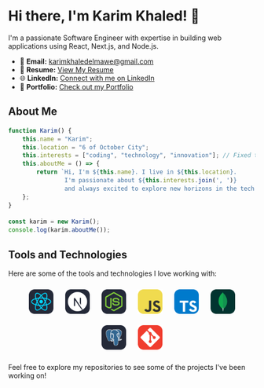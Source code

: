 # Hi there, I'm Karim Khaled! 👋

I'm a passionate Software Engineer with expertise in building web applications using React, Next.js, and Node.js.

- 📧 **Email:** [karimkhaledelmawe@gmail.com](mailto:karimkhaledelmawe@gmail.com)
- 📄 **Resume:** [View My Resume](https://docs.google.com/document/d/1JOPXu8fxs2WfmQsEOkvHwhEfknSWOv26/edit)
- 🌐 **LinkedIn:** [Connect with me on LinkedIn](https://www.linkedin.com/in/karimkhaled0/)
- 📝 **Portfolio:** [Check out my Portfolio](https://www.karimkhaled.software/)

## About Me

```javascript
function Karim() {
    this.name = "Karim";
    this.location = "6 of October City";
    this.interests = ["coding", "technology", "innovation"]; // Fixed the quotes here
    this.aboutMe = () => {
        return `Hi, I'm ${this.name}. I live in ${this.location}.
                I'm passionate about ${this.interests.join(', ')}
                and always excited to explore new horizons in the tech world.`;
    };
}

const karim = new Karim();
console.log(karim.aboutMe());
```

## Tools and Technologies

Here are some of the tools and technologies I love working with:


<div style="text-align: center;">
    <div style="display: inline-block; padding: 10px;">
        <img src="https://github.com/tandpfun/skill-icons/blob/main/icons/React-Dark.svg" alt="React" width="50" height="50">
    </div>
    <div style="display: inline-block; padding: 10px;">
        <img src="https://github.com/tandpfun/skill-icons/blob/main/icons/NextJS-Dark.svg" alt="Next.js" width="50" height="50">
    </div>
    <div style="display: inline-block; padding: 10px;">
        <img src="https://github.com/tandpfun/skill-icons/blob/main/icons/NodeJS-Dark.svg" alt="Node.js" width="50" height="50">
    </div>
    <div style="display: inline-block; padding: 10px;">
        <img src="https://github.com/tandpfun/skill-icons/blob/main/icons/JavaScript.svg" alt="JavaScript" width="50" height="50">
    </div>
    <div style="display: inline-block; padding: 10px;">
        <img src="https://github.com/tandpfun/skill-icons/blob/main/icons/TypeScript.svg" alt="TypeScript" width="50" height="50">
    </div>
    <div style="display: inline-block; padding: 10px;">
        <img src="https://github.com/tandpfun/skill-icons/blob/main/icons/MongoDB.svg" alt="MongoDB" width="50" height="50">
    </div>
    <div style="display: inline-block; padding: 10px;">
        <img src="https://github.com/tandpfun/skill-icons/blob/main/icons/PostgreSQL-Dark.svg" alt="PostgreSQL" width="50" height="50">
    </div>
    <div style="display: inline-block; padding: 10px;">
        <img src="https://github.com/tandpfun/skill-icons/blob/main/icons/Git.svg" alt="Git" width="50" height="50">
    </div>
</div>


Feel free to explore my repositories to see some of the projects I've been working on!

